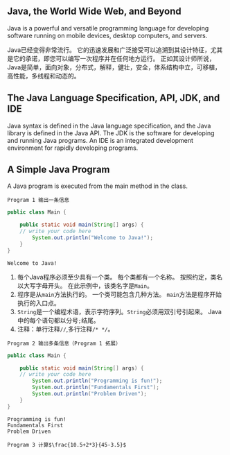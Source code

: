 ## Java, the World Wide Web, and Beyond

Java is a powerful and versatile programming language for developing software running on mobile devices, desktop computers, and servers.    

Java已经变得非常流行。 它的迅速发展和广泛接受可以追溯到其设计特征，尤其是它的承诺，即您可以编写一次程序并在任何地方运行。 正如其设计师所说，Java是简单，面向对象，分布式，解释，健壮，安全，体系结构中立，可移植，高性能，多线程和动态的。

## The Java Language Specification, API, JDK, and IDE

Java syntax is defined in the Java language specification, and the Java library is defined in the Java API. The JDK is the software for developing and running Java programs. An IDE is an integrated development environment for rapidly developing
programs.

## A Simple Java Program

A Java program is executed from the main method in the class.


`Program 1 输出一条信息`
```java
public class Main {

    public static void main(String[] args) {
	// write your code here
        System.out.println("Welcome to Java!");
    }
}
```

```
Welcome to Java!
```

1. 每个Java程序必须至少具有一个类。 每个类都有一个名称。 按照约定，类名以大写字母开头。 在此示例中，该类名字是`Main`。
2. 程序是从`main`方法执行的。 一个类可能包含几种方法。 `main`方法是程序开始执行的入口点。
3. `String`是一个编程术语，表示字符序列。`String`必须用双引号引起来。 Java中的每个语句都以分号`;`结尾。
4. 注释：单行注释`//`,多行注释`/* */`。

`Program 2 输出多条信息（Program 1 拓展）`
```java
public class Main {

    public static void main(String[] args) {
	// write your code here
        System.out.println("Programming is fun!");
        System.out.println("Fundamentals First");
        System.out.println("Problem Driven");
    }
}
```

```
Programming is fun!
Fundamentals First
Problem Driven
```

`Program 3 计算$\frac{10.5+2*3}{45-3.5}$`
